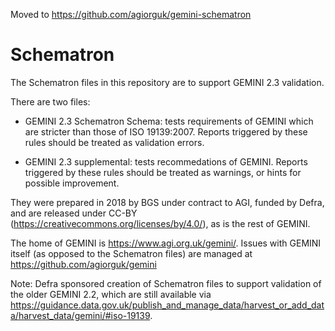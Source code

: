 Moved to https://github.com/agiorguk/gemini-schematron

# Schematron
The Schematron files in this repository are to support GEMINI 2.3 validation.

There are two files:
* GEMINI 2.3 Schematron Schema: tests requirements of GEMINI which are stricter than those of ISO 19139:2007. Reports triggered by these rules should be treated as validation errors.

* GEMINI 2.3 supplemental: tests recommedations of GEMINI. Reports triggered by these rules should be treated as warnings, or hints for possible improvement.

They were prepared in 2018 by BGS under contract to AGI, funded by Defra, and are released under CC-BY (https://creativecommons.org/licenses/by/4.0/), as is the rest of GEMINI.

The home of GEMINI is https://www.agi.org.uk/gemini/. Issues with GEMINI itself (as opposed to the Schematron files) are managed at https://github.com/agiorguk/gemini

Note: Defra sponsored creation of Schematron files to support validation of the older GEMINI 2.2, which are still available via https://guidance.data.gov.uk/publish_and_manage_data/harvest_or_add_data/harvest_data/gemini/#iso-19139.
